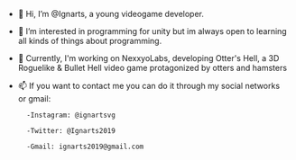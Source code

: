 - 👋 Hi, I’m @Ignarts, a young videogame developer.
- 👀 I’m interested in programming for unity but im always open to learning all kinds of things about programming.
- 🌱 Currently, I'm working on NexxyoLabs, developing Otter's Hell, a 3D Roguelike & Bullet Hell video game protagonized by otters and hamsters
- 📫 If you want to contact me you can do it through my social networks or gmail:
        
        -Instagram: @ignartsvg
        
        -Twitter: @Ignarts2019
        
        -Gmail: ignarts2019@gmail.com
